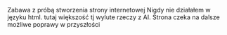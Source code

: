 Zabawa z próbą stworzenia strony internetowej
Nigdy nie działałem w języku html. tutaj większość tj wylute rzeczy z AI. Strona czeka na dalsze możliwe poprawy w przyszłości
